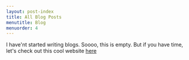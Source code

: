 ```yaml
---
layout: post-index
title: All Blog Posts
menutitle: Blog
menuorder: 4
---
```


I have'nt started writing blogs. Soooo, this is empty.
But if you have time, let's check out this cool website [here](http://cyclemon.com/index.html)